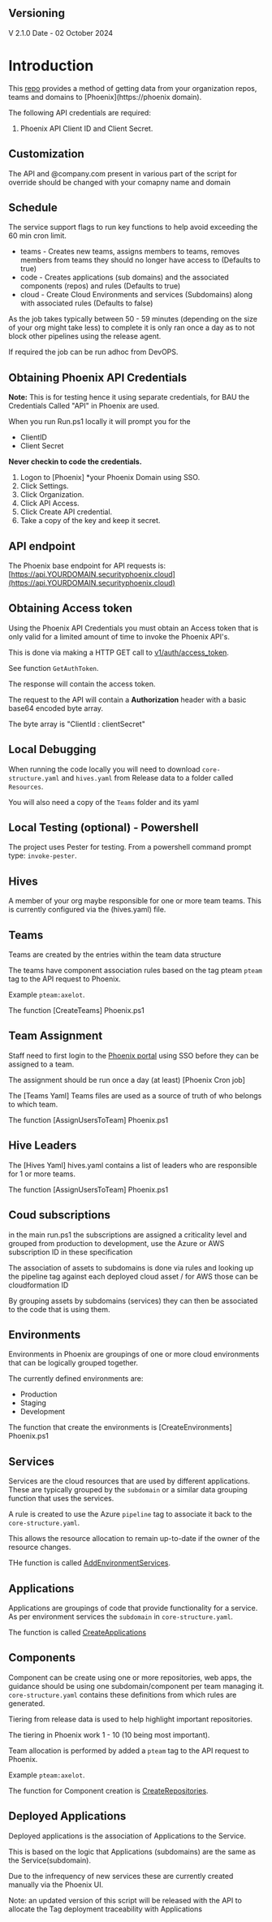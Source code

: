 ## Versioning

V 2.1.0
Date - 02 October 2024

# Introduction

This [repo](xxx) provides a method of getting data from your organization repos, teams and domains to [Phoenix](https://phoenix domain).

The following API credentials are required:

1. Phoenix  API Client ID and Client Secret.

## Customization

The API and @company.com present in various part of the script for override should be changed with your comapny name and domain 

## Schedule

The service support flags to run key functions to help avoid exceeding the 60 min cron limit.

- teams - Creates new teams, assigns members to teams, removes members from teams they should no longer have access to (Defaults to true)
- code - Creates applications (sub domains) and the associated components (repos) and rules (Defaults to true)
- cloud - Create Cloud Environments and services (Subdomains) along with associated rules (Defaults to false)

As the job takes typically between 50 - 59 minutes (depending on the size of your org might take less) to complete it is only ran once a day as to not block other pipelines using the release agent.

If required the job can be run adhoc from DevOPS.

## Obtaining Phoenix API Credentials

**Note:** This is for testing hence it using separate credentials, for BAU the Credentials Called "API" in Phoenix are used.

When you run Run.ps1 locally it will prompt you for the

- ClientID
- Client Secret

**Never checkin to code the credentials.**

1. Logon to [Phoenix] *your Phoenix Domain using SSO.
2. Click Settings.
3. Click Organization.
4. Click API Access.
5. Click Create API credential.
6. Take a copy of the key and keep it secret.

## API endpoint

The Phoenix base endpoint for API requests is: [https://api.YOURDOMAIN.securityphoenix.cloud](https://api.YOURDOMAIN.securityphoenix.cloud)

## Obtaining Access token

Using the Phoenix API Credentials you must obtain an Access token that is only valid for a limited amount of time to invoke the Phoenix API's.

This is done via making a HTTP GET call to [v1/auth/access_token](https://YOURDOMAIN.securityphoenix.cloud/v1/auth/access_token).

See function `GetAuthToken`.

The response will contain the access token.

The request to the API will contain a **Authorization** header with a basic base64 encoded byte array.

The byte array is "ClientId : clientSecret"

## Local Debugging

When running the code locally you will need to download `core-structure.yaml` and `hives.yaml` from Release data to a folder called `Resources`.

You will also need a copy of the `Teams` folder and its yaml 

## Local Testing (optional) - Powershell

The project uses Pester for testing. From a powershell command prompt type: `invoke-pester`.

## Hives

A member of your org maybe responsible for one or more team teams. This is currently configured via the (hives.yaml) file.

## Teams

Teams are created by the entries within the team data structure

The teams have component association rules based on the tag pteam `pteam` tag to the API request to Phoenix.

Example `pteam:axelot`.

The function [CreateTeams] Phoenix.ps1

## Team Assignment

Staff need to first login to the [Phoenix portal](https://YOURDOMAIN.securityphoenix.cloud/) using SSO before they can be assigned to a team.

The assignment should be run once a day (at least) [Phoenix Cron job]

The [Teams Yaml] Teams files are used as a source of truth of who belongs to which team.

The function [AssignUsersToTeam] Phoenix.ps1

## Hive Leaders

The [Hives Yaml] hives.yaml contains a list of leaders who are responsible for 1 or more teams.

The function [AssignUsersToTeam] Phoenix.ps1

## Coud subscriptions
in the main run.ps1 the subscriptions are assigned a criticality level and grouped from production to development, use the Azure or AWS subscription ID in these specification

The association of assets to subdomains is done via rules and looking up the pipeline tag against each deployed cloud asset / for AWS those can be cloudformation ID

By grouping assets by subdomains (services) they can then be associated to the code that is using them.

## Environments

Environments in Phoenix are groupings of one or more cloud environments that can be logically grouped together.

The currently defined environments are:

- Production
- Staging
- Development

The function that create the environments is [CreateEnvironments] Phoenix.ps1

## Services

Services are the cloud resources that are used by different applications. These are typically grouped by the `subdomain` or a similar data grouping function  that uses the services.

A rule is created to use the Azure `pipeline` tag to associate it back to the `core-structure.yaml`.

This allows the resource allocation to remain up-to-date if the owner of the resource changes.

THe function is called [AddEnvironmentServices](Phoenix.ps1).

## Applications

Applications are groupings of code that provide functionality for a service. As per environment services the `subdomain` in `core-structure.yaml`.

The function is called [CreateApplications](Phoenix.ps1)

## Components

Component can be create using one or more repositories, web apps, the guidance should be using one subdomain/component per team managing it. 
`core-structure.yaml` contains these definitions from which rules are generated.

Tiering from release data is used to help highlight important repositories.

The tiering in Phoenix work 1 - 10 (10 being most important).

Team allocation is performed by added a `pteam` tag to the API request to Phoenix.

Example `pteam:axelot`.

The function for Component creation is [CreateRepositories](Phoenix.ps1).

## Deployed Applications

Deployed applications is the association of Applications to the Service.

This is based on the logic that Applications (subdomains) are the same as the Service(subdomain).

Due to the infrequency of new services these are currently created manually via the Phoenix UI.

Note: an updated version of this script will be released with the API to allocate the Tag deployment traceability with Applications
